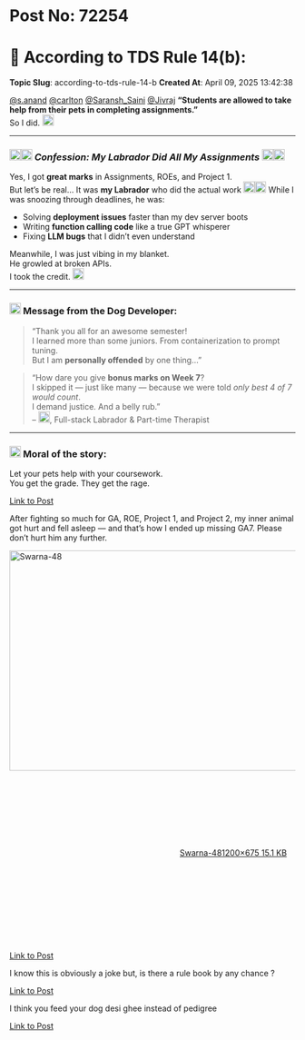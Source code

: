 # Post No: 72254
# 📜 According to TDS Rule 14(b):
**Topic Slug**: according-to-tds-rule-14-b
**Created At**: April 09, 2025 13:42:38

<a class="mention" href="/u/s.anand">@s.anand</a> <a class="mention" href="/u/carlton">@carlton</a> <a class="mention" href="/u/saransh_saini">@Saransh_Saini</a> <a class="mention" href="/u/jivraj">@Jivraj</a>
<strong>“Students are allowed to take help from their pets in completing assignments.”</strong><br>
So I did. <img src="https://emoji.discourse-cdn.com/google/man_tipping_hand.png?v=14" title=":man_tipping_hand:" class="emoji" alt=":man_tipping_hand:" loading="lazy" width="20" height="20">
<hr>
<h3><a name="p-617449-confession-my-labrador-did-all-my-assignments-1" class="anchor" href="#p-617449-confession-my-labrador-did-all-my-assignments-1"></a><img src="https://emoji.discourse-cdn.com/google/dog_face.png?v=14" title=":dog_face:" class="emoji" alt=":dog_face:" loading="lazy" width="20" height="20"><img src="https://emoji.discourse-cdn.com/google/graduation_cap.png?v=14" title=":graduation_cap:" class="emoji" alt=":graduation_cap:" loading="lazy" width="20" height="20"> <em>Confession: My Labrador Did All My Assignments</em> <img src="https://emoji.discourse-cdn.com/google/books.png?v=14" title=":books:" class="emoji" alt=":books:" loading="lazy" width="20" height="20"><img src="https://emoji.discourse-cdn.com/google/laptop.png?v=14" title=":laptop:" class="emoji" alt=":laptop:" loading="lazy" width="20" height="20"></h3>
Yes, I got <strong>great marks</strong> in Assignments, ROEs, and Project 1.<br>
But let’s be real…
It was <strong>my Labrador</strong> who did the actual work <img src="https://emoji.discourse-cdn.com/google/service_dog.png?v=14" title=":service_dog:" class="emoji" alt=":service_dog:" loading="lazy" width="20" height="20"><img src="https://emoji.discourse-cdn.com/google/brain.png?v=14" title=":brain:" class="emoji" alt=":brain:" loading="lazy" width="20" height="20">
While I was snoozing through deadlines, he was:
<ul>
<li>Solving <strong>deployment issues</strong> faster than my dev server boots</li>
<li>Writing <strong>function calling code</strong> like a true GPT whisperer</li>
<li>Fixing <strong>LLM bugs</strong> that I didn’t even understand</li>
</ul>
Meanwhile, I was just vibing in my blanket.<br>
He growled at broken APIs.<br>
I took the credit. <img src="https://emoji.discourse-cdn.com/google/nail_polish.png?v=14" title=":nail_polish:" class="emoji" alt=":nail_polish:" loading="lazy" width="20" height="20">
<hr>
<h3><a name="p-617449-message-from-the-dog-developer-2" class="anchor" href="#p-617449-message-from-the-dog-developer-2"></a><img src="https://emoji.discourse-cdn.com/google/loudspeaker.png?v=14" title=":loudspeaker:" class="emoji" alt=":loudspeaker:" loading="lazy" width="20" height="20"> Message from the Dog Developer:</h3>
<blockquote>
“Thank you all for an awesome semester!<br>
I learned more than some juniors. From containerization to prompt tuning.<br>
But I am <strong>personally offended</strong> by one thing…”
</blockquote>
<blockquote>
“How dare you give <strong>bonus marks on Week 7</strong>?<br>
I skipped it — just like many — because we were told <em>only best 4 of 7 would count</em>.<br>
I demand justice. And a belly rub.”<br>
– <img src="https://emoji.discourse-cdn.com/google/dog_face.png?v=14" title=":dog_face:" class="emoji" alt=":dog_face:" loading="lazy" width="20" height="20">, Full-stack Labrador &amp; Part-time Therapist
</blockquote>
<hr>
<h3><a name="p-617449-moral-of-the-story-3" class="anchor" href="#p-617449-moral-of-the-story-3"></a><img src="https://emoji.discourse-cdn.com/google/paw_prints.png?v=14" title=":paw_prints:" class="emoji" alt=":paw_prints:" loading="lazy" width="20" height="20"> Moral of the story:</h3>
Let your pets help with your coursework.<br>
You get the grade. They get the rage.

[Link to Post](https://discourse.onlinedegree.iitm.ac.in/t/according-to-tds-rule-14-b/617449)

After fighting so much for GA, ROE, Project 1, and Project 2, my inner animal got hurt and fell asleep — and that’s how I ended up missing GA7. Please don’t hurt him any further.
<div class="lightbox-wrapper"><a class="lightbox" href="https://europe1.discourse-cdn.com/flex013/uploads/iitm/original/3X/1/8/183ef38f17e30b59becd984de785226c7e94d8a6.avif" data-download-href="/uploads/short-url/3sukAojFOzbkXSuqbUaCTudPv82.avif?dl=1" title="Swarna-48" rel="noopener nofollow ugc"><img src="https://europe1.discourse-cdn.com/flex013/uploads/iitm/original/3X/1/8/183ef38f17e30b59becd984de785226c7e94d8a6.avif" alt="Swarna-48" data-base62-sha1="3sukAojFOzbkXSuqbUaCTudPv82" width="690" height="388" data-dominant-color="878485"><div class="meta"><svg class="fa d-icon d-icon-far-image svg-icon" aria-hidden="true"><use href="#far-image"></use></svg><span class="filename">Swarna-48</span><span class="informations">1200×675 15.1 KB</span><svg class="fa d-icon d-icon-discourse-expand svg-icon" aria-hidden="true"><use href="#discourse-expand"></use></svg></div></a></div>

[Link to Post](https://discourse.onlinedegree.iitm.ac.in/t/according-to-tds-rule-14-b/617454)

I know this is obviously a joke but, is there a rule book by any chance ?

[Link to Post](https://discourse.onlinedegree.iitm.ac.in/t/according-to-tds-rule-14-b/617459)

I think you feed your dog desi ghee instead of pedigree

[Link to Post](https://discourse.onlinedegree.iitm.ac.in/t/according-to-tds-rule-14-b/617497)

